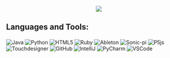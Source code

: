 
<p align="center">
  <a href="https://github.com/DenverCoder1/readme-typing-svg"><img src="https://readme-typing-svg.herokuapp.com?lines=Hi,+My+name+is+Berke+Baramuk;I+am+a+live-coder+at+Agorave+Istanbul.;I+love+Sonic-Pi.;I+love+learning.;I+love+open+source.;&center=true&width=500&height=50"></a>
</p>


## <p>Languages and Tools:</p>
<p>
  

![ Java ](https://img.shields.io/badge/-Java-007396?style=flat-square&logo=java)
![ Python ](https://img.shields.io/badge/-Python-FFEA20?style=flat-square&logo=python)
![ HTML5 ](https://img.shields.io/badge/-HTML5-E34F26?style=flat-square&logo=html5&logoColor=white)
![ Ruby ](https://img.shields.io/badge/-Ruby-F55058?style=flat-square&logo=ruby&logoColor=white)
![ Ableton ](https://img.shields.io/badge/-Ableton-00425A?style=flat-square&logo=ableton&logoColor=white)
![ Sonic-pi ](https://img.shields.io/badge/-Sonic_pi-FF78F0?style=flat-square&logo=sonic-pi&logoColor=white)
![ P5js ](https://img.shields.io/badge/-p5js-F48484?style=flat-square&logo=p5js&logoColor=white)
![ Touchdesigner ](https://img.shields.io/badge/-Touchdesigner-658864?style=flat-square&logo=touchdesigner)
![ GitHub ](https://img.shields.io/badge/-GitHub-181717?style=flat-square&logo=github)
![ IntelliJ ](https://img.shields.io/badge/-IntelliJ%20IDEA-black?style=flat-square&logo=intellij-idea&logoColor=white)
![ PyCharm ](https://img.shields.io/badge/-PyCharm-F0FF42?style=flat-square&logo=pycharm)
![ VSCode ](https://img.shields.io/badge/-VSCode-007ACC?style=flat-square&logo=visual-studio-code&logoColor=white)




      
<!--
<div align="center">
  <img height="32" width="32" alt="HTML" src="https://cdn.simpleicons.org/html5"  />
  <img height="32" width="32" alt="Python" src="https://cdn.simpleicons.org/python" />
  <img height="32" width="32" alt="Ruby" src="https://cdn.simpleicons.org/ruby" />
  <img height="32" width="32" alt="Java" src="https://cdn-icons-png.flaticon.com/512/5968/5968282.png" />
  <img height="32" width="32" alt="Ableton" src="https://img.icons8.com/color/1x/ableton.png" />
</div>
-->

